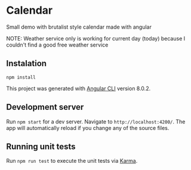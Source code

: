 # Calendar

Small demo with brutalist style calendar made with angular

NOTE: Weather service only is working for current day (today) because I couldn't find a good free weather service


## Instalation 
`npm install`

This project was generated with [Angular CLI](https://github.com/angular/angular-cli) version 8.0.2.

## Development server

Run `npm start` for a dev server. Navigate to `http://localhost:4200/`. The app will automatically reload if you change any of the source files.

## Running unit tests

Run `npm run test` to execute the unit tests via [Karma](https://karma-runner.github.io).
